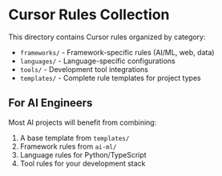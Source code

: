 # Cursor Rules Collection

This directory contains Cursor rules organized by category:

- `frameworks/` - Framework-specific rules (AI/ML, web, data)
- `languages/` - Language-specific configurations  
- `tools/` - Development tool integrations
- `templates/` - Complete rule templates for project types

## For AI Engineers

Most AI projects will benefit from combining:
1. A base template from `templates/`
2. Framework rules from `ai-ml/` 
3. Language rules for Python/TypeScript
4. Tool rules for your development stack
